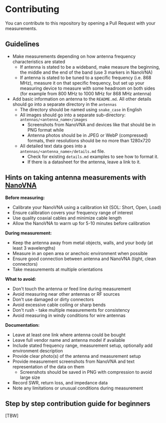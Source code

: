 # Contributing

You can contribute to this repository by opening a Pull Request with your measurements.

## Guidelines

- Make measurements depending on how antenna frequency characteristics are stated
  - If antenna is stated to be a wideband, make measure the beginning, the middle and the end of the band (use 3 markers in NanoVNA)
  - If antenna is stated to be tuned to a specific frequency (i.e. 868 MHz), measure it on that specific frequency, but set up your measuring device to measure with some headroom on both sides (for example from 800 MHz to 1000 MHz for 868 MHz antenna)
- Add basic information on antenna to the `README.md`. All other details should go into a separate directory in the `antennas`
  - The directory should be named using `snake_case` in English
  - All images should go into a separate sub-directory: `antennas/<antenna_name>/images`
    - Screenshots from NanoVNA and devices like that should be in PNG format while
    - Antenna photos should be in JPEG or WebP (compressed) formats, their resolutions should be no more than 1280x720
  - All detailed text data goes into a `antennas/<antenna_name>/details.md` file.
    - Check for existing `details.md` examples to see how to format it.
    - If there is a datasheet for the antenna, leave a link to it.

## Hints on taking antenna measurements with [NanoVNA](https://nanovna.com)

**Before measuring:**
- Calibrate your NanoVNA using a calibration kit (SOL: Short, Open, Load)
- Ensure calibration covers your frequency range of interest
- Use quality coaxial cables and minimize cable length
- Allow the NanoVNA to warm up for 5-10 minutes before calibration

**During measurement:**
- Keep the antenna away from metal objects, walls, and your body (at least 3 wavelengths)
- Measure in an open area or anechoic environment when possible
- Ensure good connection between antenna and NanoVNA (tight, clean connectors)
- Take measurements at multiple orientations

**What to avoid:**
- Don't touch the antenna or feed line during measurement
- Avoid measuring near other antennas or RF sources
- Don't use damaged or dirty connectors
- Avoid excessive cable coiling or sharp bends
- Don't rush - take multiple measurements for consistency
- Avoid measuring in windy conditions for wire antennas

**Documentation:**
- Leave at least one link where antenna could be bought
- Leave full vendor name and antenna model if available
- Include stated frequency range, measurement setup, optionally add environment description
- Provide clear photo(s) of the antenna and measurement setup
- Provide measurement screenshots from NanoVNA and text representation of the data on them
  - Screenshots should be saved in PNG with compression to avoid large size
- Record SWR, return loss, and impedance data
- Note any limitations or unusual conditions during measurement

## Step by step contribution guide for beginners

[TBW]
